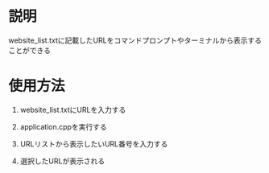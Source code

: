 # 説明

website_list.txtに記載したURLをコマンドプロンプトやターミナルから表示することができる

# 使用方法

1. website_list.txtにURLを入力する

2. application.cppを実行する

3. URLリストから表示したいURL番号を入力する

4. 選択したURLが表示される
